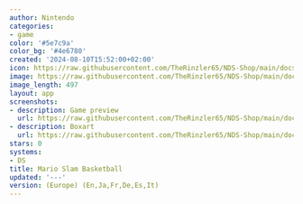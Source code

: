 ```yaml
---
author: Nintendo
categories:
- game
color: '#5e7c9a'
color_bg: '#4e6780'
created: '2024-08-10T15:52:00+02:00'
icon: https://raw.githubusercontent.com/TheRinzler65/NDS-Shop/main/docs/assets/images/icons/marioslambasketball.png
image: https://raw.githubusercontent.com/TheRinzler65/NDS-Shop/main/docs/assets/images/icons/marioslambasketball.png
image_length: 497
layout: app
screenshots:
- description: Game preview
  url: https://raw.githubusercontent.com/TheRinzler65/NDS-Shop/main/docs/assets/images/screenshots/marioslambasketball/marioslambasketball.png
- description: Boxart
  url: https://raw.githubusercontent.com/TheRinzler65/NDS-Shop/main/docs/assets/images/boxart/Mario%20Slam%20Basketball%20(Europe)%20(En%2CJa%2CFr%2CDe%2CEs%2CIt).nds.png
stars: 0
systems:
- DS
title: Mario Slam Basketball
updated: '---'
version: (Europe) (En,Ja,Fr,De,Es,It)
---
```

